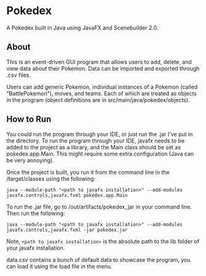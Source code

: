 # Pokedex

A Pokedex built in Java using JavaFX and Scenebuilder 2.0.

## About

This is an event-driven GUI program that allows users to add, delete,
and view data about their Pokemon. Data can be imported and 
exported through .csv files.

Users can add generic Pokemon, individual instances of a Pokemon (called "BattlePokemon"), moves, and teams. Each of which
are treated as objects in the program (object definitions are in src/main/java/pokedex/objects).

## How to Run

You could run the program through your IDE,
or just run the .jar I've put in the directory. To run the program through your IDE, javafx needs
to be added to the project as a library, and the Main class should be set as 
pokedex.app.Main. This might require some extra configuration (Java can be very annoying). 

Once the project is built, you run it from the command line in the /target/classes using the following:

`java --module-path "<path to javafx installation>" --add-modules javafx.controls,javafx.fxml pokedex.app.Main`

To run the .jar file, go to /out/artifacts/pokedex_jar in your command line. Then run the following: 

`java --module-path "<path to javafx installation>" --add-modules javafx.controls,javafx.fxml -jar pokedex.jar`

Note, `<path to javafx installation>` is the absolute path to the lib folder of your javafx installation.

data.csv contains a bunch of default data to showcase the program, you can load it using the load file in the menu.